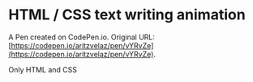 # HTML / CSS text writing animation

A Pen created on CodePen.io. Original URL: [https://codepen.io/aritzvelaz/pen/vYRvZe](https://codepen.io/aritzvelaz/pen/vYRvZe).

Only HTML and CSS